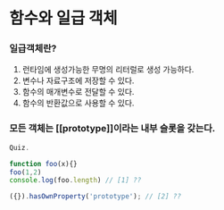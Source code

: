 # 함수와 일급 객체

### 일급객체란?

1. 런타임에 생성가능한 무명의 리터럴로 생성 가능하다.
2. 변수나 자료구조에 저장할 수 있다.
3. 함수의 매개변수로 전달할 수 있다.
4. 함수의 반환값으로 사용할 수 있다.

### 모든 객체는 [[prototype]]이라는 내부 슬롯을 갖는다.

```javascript
Quiz.

function foo(x){}
foo(1,2)
console.log(foo.length) // [1] ??

({}).hasOwnProperty('prototype'); // [2] ??
```

